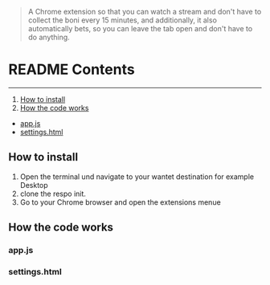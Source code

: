 > A Chrome extension so that you can watch a stream and don't have to collect the boni every 15 minutes, and additionally, it also automatically bets, so you can leave the tab open and don't have to do anything.

# README Contents
---
1. [How to install](#how-to-install)
2. [How the code works](#how-the-code-works)
- [app.js](#appjs)
- [settings.html](#settingshtml)

## How to install
1. Open the terminal und navigate to your wantet destination for example Desktop
2. clone the respo init.
3. Go to your Chrome browser and open the extensions menue 

## How the code works


### app.js


### settings.html
